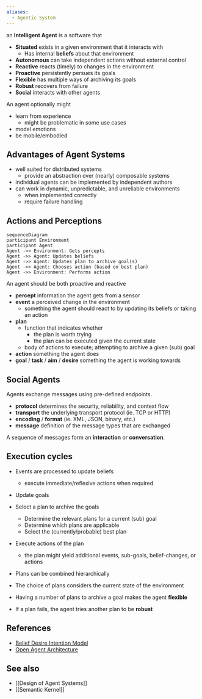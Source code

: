```yaml
---
aliases:
  - Agentic System
---
```

an **Intelligent Agent** is a software that
- **Situated** exists in a given environment that it interacts with
	- Has internal **beliefs** about that environment
- **Autonomous** can take independent actions without external control
- **Reactive** reacts (timely) to changes in the environment
- **Proactive** persistently persues its goals
- **Flexible** has multiple ways of archiving its goals
- **Robust** recovers from failure
- **Social** interacts with other agents

An agent optionally might
- learn from experience 
	- might be problematic in some use cases
- model emotions
- be mobile/embodied

## Advantages of Agent Systems

- well suited for distributed systems
	- provide an abstraction over (nearly) composable systems
- individual agents can be implemented by independent authors
- can work in dynamic, unpredictable, and unreliable environments 
	- when implemented correctly
	- require failure handling

## Actions and Perceptions

```mermaid
sequenceDiagram
participant Environment
participant Agent
Agent ->> Environment: Gets percepts
Agent ->> Agent: Updates beliefs
Agent ->> Agent: Updates plan to archive goal(s)
Agent ->> Agent: Chooses action (based on best plan)
Agent ->> Environment: Performs action
```

An agent should be both proactive and reactive

- **percept** information the agent gets from a sensor
- **event** a perceived change in the environment
	- something the agent should react to by updating its beliefs or taking an action
- **plan**
	- function that indicates whether 
		- the plan is worth trying
		- the plan can be executed given the current state
	- body of actions to execute; attempting to archive a given (sub) goal
- **action** something the agent does
- **goal** / **task** / **aim** / **desire** something the agent is working towards

## Social Agents

Agents exchange messages using pre-defined endpoints.

- **protocol** determines the security, reliability, and context flow
- **transport** the underlying transport protocol (ie. TCP or HTTP)
- **encoding** / **format** (ie. XML, JSON, binary, etc.)
- **message** definition of the message types that are exchanged

A sequence of messages form an **interaction** or **conversation**.

## Execution cycles

- Events are processed to update beliefs
	- execute immediate/reflexive actions when required
- Update goals
- Select a plan to archive the goals
	- Determine the relevant plans for a current (sub) goal
	- Determine which plans are applicable
	- Select the (currently/probable) best plan
- Execute actions of the plan
	- the plan might yield additional events, sub-goals, belief-changes, or actions

- Plans can be combined hierarchically
- The choice of plans considers the current state of the environment
- Having a number of plans to archive a goal makes the agent **flexible**
- If a plan fails, the agent tries another plan to be **robust**

## References

- [Belief Desire Intention Model](https://en.wikipedia.org/wiki/Belief%E2%80%93desire%E2%80%93intention_software_model)
- [Open Agent Architecture](https://en.wikipedia.org/wiki/Open_Agent_Architecture)

## See also

- [[Design of Agent Systems]]
- [[Semantic Kernel]]